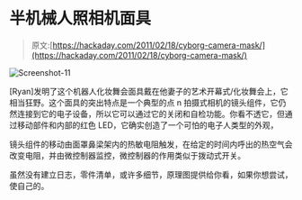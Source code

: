 # 半机械人照相机面具

> 原文:[https://hackaday.com/2011/02/18/cyborg-camera-mask/](https://hackaday.com/2011/02/18/cyborg-camera-mask/)

![](../Images/754d0d6c5b0cfe6e8f3d694303d947bc.png "Screenshot-11")

[Ryan]发明了这个机器人化妆舞会面具戴在他妻子的艺术开幕式/化妆舞会上，它相当狂野。这个面具的突出特点是一个典型的点 n 拍摄式相机的镜头组件，它仍然连接到它的电子设备，所以它可以通过它的关闭和自检功能。你看不透它，但通过移动部件和内部的红色 LED，它确实创造了一个可怕的电子人类型的外观，

镜头组件的移动由面罩鼻梁架内的热敏电阻触发，在给定的时间内呼出的热空气会改变电阻，并由微控制器监控，微控制器的作用类似于拨动式开关。

虽然没有建立日志，零件清单，或许多细节，原理图提供给你看，如果你想尝试，使自己的。
